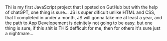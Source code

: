 Thi is my first JavaScript project that I ppsted on GutHub but with the help of chatGPT, one thing is sure... JS is super dificult unlike HTML and CSS, that I completed in under a month, JS will gonna take me at least a year, and the path to App Developement is deinitely not going to be easy. but one thing is sure, if this shit is THIS defficult for me, then for others it's sure just a nightmare...
